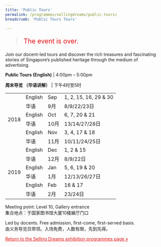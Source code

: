 ```yaml
---
title: 'Public Tours'
permalink: /programmes/sellingdreams/public-tours/
breadcrumb: 'Public Tours Tours'

---
```



<blockquote style="color: #E21216; font-size: 150%;">The event is over.</blockquote>

Join our docent-led tours and discover the rich treasures and fascinating stories of Singapore’s published heritage through the medium of advertising.

**Public Tours (English)** &#124; 4:00pm – 5:00pm

**周末导览 （华语讲解）** &#124; 下午4时至5时

<table>
  <tr>
    <td rowspan="6">2018</td>
    <td>English</td>
    <td>Sep</td>
    <td>1, 2, 15, 16, 29 &amp; 30</td>
  </tr>
  <tr>
    <td>华语</td>
    <td>9月</td>
    <td>8/9/22/23日</td>
  </tr>
  <tr>
    <td>English</td>
    <td>Oct</td>
    <td>6, 7, 20 &amp; 21</td>
  </tr>
  <tr>
    <td>华语</td>
    <td>10月</td>
    <td>13/14/27/28日</td>
  </tr>
  <tr>
    <td>English</td>
    <td>Nov</td>
    <td>3, 4, 17 &amp; 18 </td>
  </tr>
  <tr>
    <td>华语</td>
    <td>11月</td>
    <td>10/11/24/25日</td>
  </tr>
  <tr>
    <td rowspan="6">2019</td>
    <td>English</td>
    <td>Dec</td>
    <td>1, 2 &amp; 15 </td>
  </tr>
  <tr>
    <td>华语</td>
    <td>12月</td>
    <td>8/9/22日</td>
  </tr>
  <tr>
    <td>English</td>
    <td>Jan</td>
    <td>5, 6, 19 &amp; 20 </td>
  </tr>
  <tr>
    <td>华语</td>
    <td>1月</td>
    <td>12/13/26/27日</td>
  </tr>
  <tr>
    <td>English</td>
    <td>Feb</td>
    <td>16 &amp; 17 </td>
  </tr>
  <tr>
    <td>华语</td>
    <td>2月</td>
    <td>23/24日</td>
  </tr>
</table>

Meeting point: Level 10, Gallery entrance<br>
集合地点：于国家图书馆大厦10楼展厅门口

Led by docents. Free admission, first-come, first-served basis.<br>
由义务导览员带领。入场免费，人数有限，先到先得。

<a href="/exhibitions/past-exhibitions/sellingdreams/programmes/" style="color:#E21216;">Return to the Selling Dreams exhibition programmes page &#187;</a>
